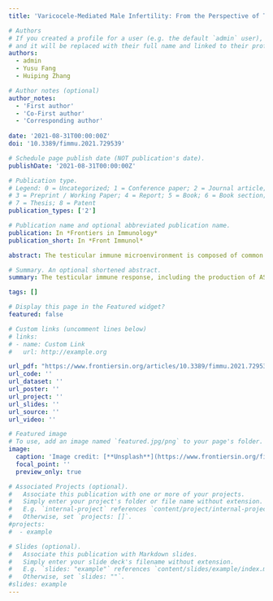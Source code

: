 ```yaml
---
title: 'Varicocele-Mediated Male Infertility: From the Perspective of Testicular Immunity and Inflammation'

# Authors
# If you created a profile for a user (e.g. the default `admin` user), write the username (folder name) here
# and it will be replaced with their full name and linked to their profile.
authors:
  - admin
  - Yusu Fang  
  - Huiping Zhang

# Author notes (optional)
author_notes:
  - 'First author'
  - 'Co-First author'
  - 'Corresponding author'
  
date: '2021-08-31T00:00:00Z'
doi: '10.3389/fimmu.2021.729539'

# Schedule page publish date (NOT publication's date).
publishDate: '2021-08-31T00:00:00Z'

# Publication type.
# Legend: 0 = Uncategorized; 1 = Conference paper; 2 = Journal article;
# 3 = Preprint / Working Paper; 4 = Report; 5 = Book; 6 = Book section;
# 7 = Thesis; 8 = Patent
publication_types: ['2']

# Publication name and optional abbreviated publication name.
publication: In *Frontiers in Immunology*
publication_short: In *Front Immunol*

abstract: The testicular immune microenvironment is composed of common immune cells and other cells involved in testicular immunity. The former includes testicular macrophages, T cells, dendritic cells (DCs), and mast cells, whereas the latter include Leydig cells and Sertoli cells (SCs). In animal models and in patients with VC, most studies have revealed an abnormal increase in the levels of ASAs and pro-inflammatory cytokines such as interleukin (IL)-1 and tumor necrosis factor (TNF)-alpha in the seminal plasma, testicular tissue, and even peripheral blood. It is also involved in the activation of potential inflammatory pathways, such as the nucleotide-binding oligomerization domain-like receptor family pyrin domain containing (NLRP)-3 pathway. Finally, the development of VC-mediated infertility (VMI) may be facilitated by abnormal permeability of proteins, such as claudin-11, that constitute the blood-testis barrier (BTB).

# Summary. An optional shortened abstract.
summary: The testicular immune response, including the production of ASAs and inflammatory factors, activation of inflammatory pathways, and destruction of the BTB may be involved in the pathogenesis of VMI it is necessary to further explore how patient outcomes can be improved through immunotherapy.

tags: []

# Display this page in the Featured widget?
featured: false

# Custom links (uncomment lines below)
# links:
# - name: Custom Link
#   url: http://example.org

url_pdf: "https://www.frontiersin.org/articles/10.3389/fimmu.2021.729539/pdf"
url_code: ''
url_dataset: ''
url_poster: ''
url_project: ''
url_slides: ''
url_source: ''
url_video: ''

# Featured image
# To use, add an image named `featured.jpg/png` to your page's folder.
image:
  caption: 'Image credit: [**Unsplash**](https://www.frontiersin.org/files/Articles/729539/fimmu-12-729539-HTML/image_m/fimmu-12-729539-t001.jpg)'
  focal_point: ''
  preview_only: true

# Associated Projects (optional).
#   Associate this publication with one or more of your projects.
#   Simply enter your project's folder or file name without extension.
#   E.g. `internal-project` references `content/project/internal-project/index.md`.
#   Otherwise, set `projects: []`.
#projects:
#  - example

# Slides (optional).
#   Associate this publication with Markdown slides.
#   Simply enter your slide deck's filename without extension.
#   E.g. `slides: "example"` references `content/slides/example/index.md`.
#   Otherwise, set `slides: ""`.
#slides: example
---
```

